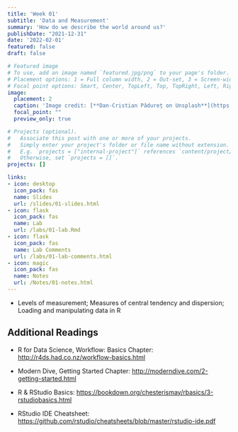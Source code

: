 ```yaml
---
title: 'Week 01'
subtitle: 'Data and Measurement'
summary: 'How do we describe the world around us?'
publishDate: "2021-12-31"
date: '2022-02-01'
featured: false
draft: false

# Featured image
# To use, add an image named `featured.jpg/png` to your page's folder.
# Placement options: 1 = Full column width, 2 = Out-set, 3 = Screen-width
# Focal point options: Smart, Center, TopLeft, Top, TopRight, Left, Right, BottomLeft, Bottom, BottomRight
image:
  placement: 2
  caption: 'Image credit: [**Dan-Cristian Pădureț on Unsplash**](https://unsplash.com/photos/ib5iJHRD5PY)'
  focal_point: ""
  preview_only: true

# Projects (optional).
#   Associate this post with one or more of your projects.
#   Simply enter your project's folder or file name without extension.
#   E.g. `projects = ["internal-project"]` references `content/project/deep-learning/index.md`.
#   Otherwise, set `projects = []`.
projects: []

links:
- icon: desktop
  icon_pack: fas
  name: Slides
  url: /slides/01-slides.html 
- icon: flask
  icon_pack: fas
  name: Lab
  url: /labs/01-lab.Rmd
- icon: flask
  icon_pack: fas
  name: Lab Comments
  url: /labs/01-lab-comments.html
- icon: magic
  icon_pack: fas
  name: Notes
  url: /Notes/01-notes.html
---
```


- Levels of measurement; Measures of central tendency and dispersion; Loading and manipulating data in R


## Additional Readings


- R for Data Science, Workflow: Basics Chapter: http://r4ds.had.co.nz/workflow-basics.html

- Modern Dive, Getting Started Chapter: http://moderndive.com/2-getting-started.html

- R & RStudio Basics: https://bookdown.org/chesterismay/rbasics/3-rstudiobasics.html

- RStudio IDE Cheatsheet: https://github.com/rstudio/cheatsheets/blob/master/rstudio-ide.pdf

